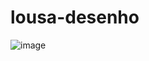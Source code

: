 # lousa-desenho

![image](https://github.com/ca-madureira/lousa-desenho/assets/121184472/03bec487-de4b-4394-8f85-846b2f71d27c)

